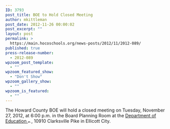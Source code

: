 ```yaml
---
ID: 3793
post_title: BOE to Hold Closed Meeting
author: mkittleman
post_date: 2012-11-26 00:00:02
post_excerpt: ""
layout: post
permalink: >
  https://main.hocoschools.org/news-posts/2012/11/2012-089/
published: true
press-release-number:
  - 2012-089
wpzoom_post_template:
  - ""
wpzoom_featured_show:
  - "Don't Show"
wpzoom_gallery_show:
  - ""
wpzoom_is_featured:
  - ""
---
```

The Howard County BOE will hold a closed meeting on Tuesday, November 27, 2012, at 6:00 p.m. in the Board Planning Room at the <a href="http://maps.google.com/maps?hl=en&amp;q=10910+Clarksville+Pike,+Ellicott+City,+MD+21042&amp;btnG=Search" target="_blank">Department of Education <img alt="new webpage icon" src="http://www.hcpss.org/images/new_webpage.gif" width="11" height="10" align="bottom" border="0" /></a>, 10910 Clarksville Pike in Ellicott City.